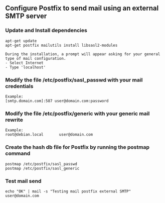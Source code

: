 ## Configure Postfix to send mail using an external SMTP server


### Update and Install dependencies

```
apt-get update
apt-get postfix mailutils install libsasl2-modules

During the installation, a prompt will appear asking for your general type of mail configuration.
- Select Internet
- Type 'localhost'
```

### Modify the file /etc/postfix/sasl_passwd with your mail credentials
```
Example:
[smtp.domain.com]:587 user@domain.com:password
```

### Modify the file /etc/postfix/generic with your generic mail rewrite
```
Example:
root@debian.local       user@domain.com
```

### Create the hash db file for Postfix by running the postmap command
```
postmap /etc/postfix/sasl_passwd
postmap /etc/postfix/sasl_generic
```

### Test mail send
```
echo "OK" | mail -s "Testing mail postfix external SMTP" user@domain.com
```
